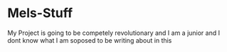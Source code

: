 # Mels-Stuff
My Project is going to be competely revolutionary and I am a junior and I dont know
what I am soposed to be writing about in this